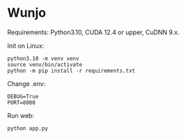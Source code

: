 # Wunjo

Requirements: Python3.10, CUDA 12.4 or upper, CuDNN 9.x.

Init on Linux:
```
python3.10 -m venv venv
source venv/bin/activate
python -m pip install -r requirements.txt
```

Change .env:
```
DEBUG=True
PORT=8000
```

Run web:
```
python app.py
```